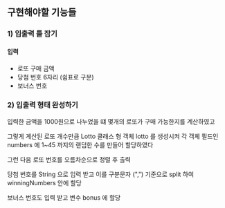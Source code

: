 ## 구현해야할 기능들
### 1) 입출력 틀 잡기
#### 입력
- 로또 구매 금액
- 당첨 번호 6자리 (쉼표로 구분) 
- 보너스 번호


### 2) 입출력 형태 완성하기
입력한 금액을 1000원으로 나누었을 떄 몇개의 로또가 구매 가능한지를 계산하였고

그렇게 계산된 로또 개수만큼 Lotto 클래스 형 객체 lotto 를 생성시켜 각 객체 필드인 numbers 에 1~45 까지의 랜덤한 수를 만들어 할당하였다

그런 다음 로또 번호를 오름차순으로 정렬 후 출력

당첨 번호를 String 으로 입력 받고 이를 구분문자 (",") 기준으로 split 하여 winningNumbers 안에 할당

보너스 번호도 입력 받고 변수 bonus 에 할당



